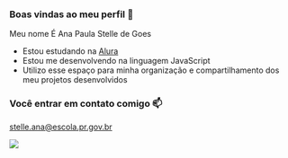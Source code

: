 ### Boas vindas ao meu perfil 💙

Meu nome É Ana Paula Stelle de Goes

- Estou estudando na [Alura](https://www.alura.com.br)
- Estou me desenvolvendo na linguagem JavaScript
- Utilizo esse espaço para minha organização e compartilhamento dos meu projetos desenvolvidos

### Você entrar em contato comigo 📫

stelle.ana@escola.pr.gov.br

![](https://media.tenor.com/WF1XMVRhtj0AAAAM/garfield-wave.gif)
